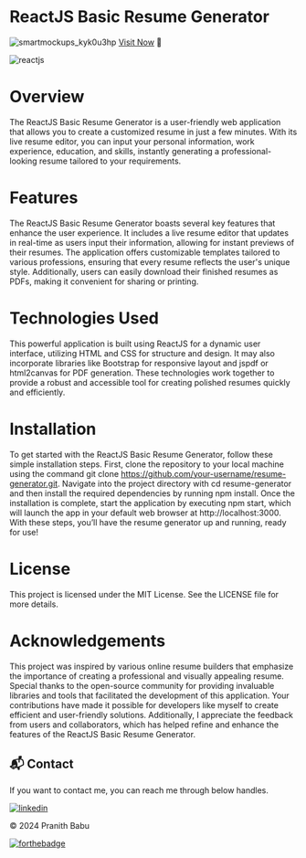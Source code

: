 # ReactJS Basic Resume Generator
![smartmockups_kyk0u3hp](https://user-images.githubusercontent.com/64949957/159115313-ae8bf72c-2a79-425d-8520-32b6ba3e0fcf.jpg)
[Visit Now](https://resumegencom.netlify.app) 🚀

![reactjs](https://img.shields.io/badge/React-20232A?style=for-the-badge&logo=react&logoColor=61DAFB)&nbsp;
# Overview
The ReactJS Basic Resume Generator is a user-friendly web application that allows you to create a customized resume in just a few minutes. With its live resume editor, you can input your personal information, work experience, education, and skills, instantly generating a professional-looking resume tailored to your requirements.
# Features
The ReactJS Basic Resume Generator boasts several key features that enhance the user experience. It includes a live resume editor that updates in real-time as users input their information, allowing for instant previews of their resumes. The application offers customizable templates tailored to various professions, ensuring that every resume reflects the user's unique style. Additionally, users can easily download their finished resumes as PDFs, making it convenient for sharing or printing.
# Technologies Used
This powerful application is built using ReactJS for a dynamic user interface, utilizing HTML and CSS for structure and design. It may also incorporate libraries like Bootstrap for responsive layout and jspdf or html2canvas for PDF generation. These technologies work together to provide a robust and accessible tool for creating polished resumes quickly and efficiently.

# Installation
To get started with the ReactJS Basic Resume Generator, follow these simple installation steps. First, clone the repository to your local machine using the command git clone https://github.com/your-username/resume-generator.git. Navigate into the project directory with cd resume-generator and then install the required dependencies by running npm install. Once the installation is complete, start the application by executing npm start, which will launch the app in your default web browser at http://localhost:3000. With these steps, you’ll have the resume generator up and running, ready for use!

# License
This project is licensed under the MIT License. See the LICENSE file for more details.

# Acknowledgements
This project was inspired by various online resume builders that emphasize the importance of creating a professional and visually appealing resume. Special thanks to the open-source community for providing invaluable libraries and tools that facilitated the development of this application. Your contributions have made it possible for developers like myself to create efficient and user-friendly solutions. Additionally, I appreciate the feedback from users and collaborators, which has helped refine and enhance the features of the ReactJS Basic Resume Generator.
<h2>📬 Contact</h2>

If you want to contact me, you can reach me through below handles.

[![linkedin](https://img.shields.io/badge/LinkedIn-0077B5?style=for-the-badge&logo=linkedin&logoColor=white)](https://www.linkedin.com/in/pranithmanuri/)

© 2024 Pranith Babu


[![forthebadge](https://forthebadge.com/images/badges/built-with-love.svg)](https://forthebadge.com)
